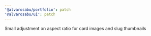 ```yaml
---
'@alvarosabu/portfolio': patch
'@alvarosabu/ui': patch
---
```


Small adjustment on aspect ratio for card images and slug thumbnails
